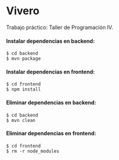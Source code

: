# Vivero
Trabajo práctico: Taller de Programación IV.

#### Instalar dependencias en backend:

```
$ cd backend
$ mvn package
```

#### Instalar dependencias en frontend:

```ash
$ cd frontend
$ npm install
```

#### Eliminar dependencias en backend:

```
$ cd backend
$ mvn clean
```

#### Eliminar dependencias en frontend:

```
$ cd frontend
$ rm -r node_modules
```